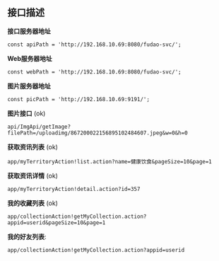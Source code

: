 ## 接口描述


**接口服务器地址**
  ```
  const apiPath = 'http://192.168.10.69:8080/fudao-svc/';
  ```

**Web服务器地址**
  ```
  const webPath = 'http://192.168.10.69:8080/fudao-svc/';
  ```


**图片服务器地址**
  ```
  const picPath = 'http://192.168.10.69:9191/';
  ```

**图片接口** (ok)

  ```
  api/ImgApi/getImage?filePath=/uploadimg/867200022156895102484607.jpeg&w=0&h=0
  ```


**获取资讯列表** (ok)

  ```
  app/myTerritoryAction!list.action?name=健康饮食&pageSize=10&page=1
  ```

**获取资讯详情** (ok)

  ```
  app/myTerritoryAction!detail.action?id=357
  ```

**我的收藏列表** (ok)

  ```
  app/collectionAction!getMyCollection.action?appid=userid&pageSize=10&page=1
  ```

**我的好友列表**:

  ```
  app/collectionAction!getMyCollection.action?appid=userid
  ```